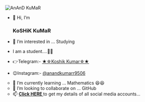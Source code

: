 ![AnAnD KuMaR](https://telegra.ph/file/4c3f4c1b8371f0e6d5d88.jpg)
- 👋 Hi, I’m <h3> KoSHiK KuMaR </h3>

- 👀 I’m interested in ... Studying

- I am a student....👨‍🎓

- 👉Telegram:- <a href=https://telegram.dog/Anand_Kumar_AK> ★☆Koshik Kumar☆★ </a>

- 😉Instagram:- <a href=https://instagram.com/anandkumarr9506> @anandkumarr9506 </a>

<ul type="circle">
<li>🌱 I’m currently learning ... Mathematics 😆😆</li>
<li>💞️ I’m looking to collaborate on ... GitHub</li>
<li>📫 <b> <A href=https://telegra.ph/My-InFO-07-31> Click HERE </a> </b> to get my details of all social media accounts...</li>
</ul>
<!---
Anand-AK-edx17/Anand-AK-edx17 is a ✨ special ✨ repository because its `README.md` (this file) appears on your GitHub profile.
You can click the Preview link to take a look at your changes.
--->
